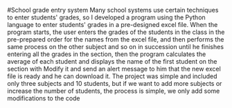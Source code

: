 #School grade entry system
Many school systems use certain techniques to enter students' grades, so I developed a program using the Python language to enter students' grades in a pre-designed excel file. When the program starts, the user enters the grades of the students in the class in the pre-prepared order for the names from the excel file, and then performs the same process on the other subject and so on in succession until he finishes entering all the grades in the section, then the program calculates the average of each student and displays the name of the first student on the section with Modify it and send an alert message to him that the new excel file is ready and he can download it. The project was simple and included only three subjects and 10 students, but if we want to add more subjects or increase the number of students, the process is simple, we only add some modifications to the code
